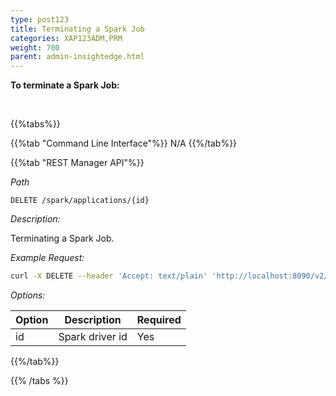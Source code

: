 ```yaml
---
type: post123
title: Terminating a Spark Job
categories: XAP123ADM,PRM
weight: 700
parent: admin-insightedge.html
---
```

 

**To terminate a Spark Job:** 

<br>
 
{{%tabs%}}

{{%tab "Command Line Interface"%}}
N/A
{{%/tab%}}

{{%tab "REST Manager API"%}}

*Path*

`DELETE /spark/applications/{id}`

*Description:*

Terminating a Spark Job.

*Example Request:*

```bash
curl -X DELETE --header 'Accept: text/plain' 'http://localhost:8090/v2/spark/applications/application1'
```
 
*Options:*

| Option     | Description       |   Required     |
|------|-------------------|----------------|
| id | Spark driver id | Yes  |
 

 
{{%/tab%}}

{{% /tabs %}}
